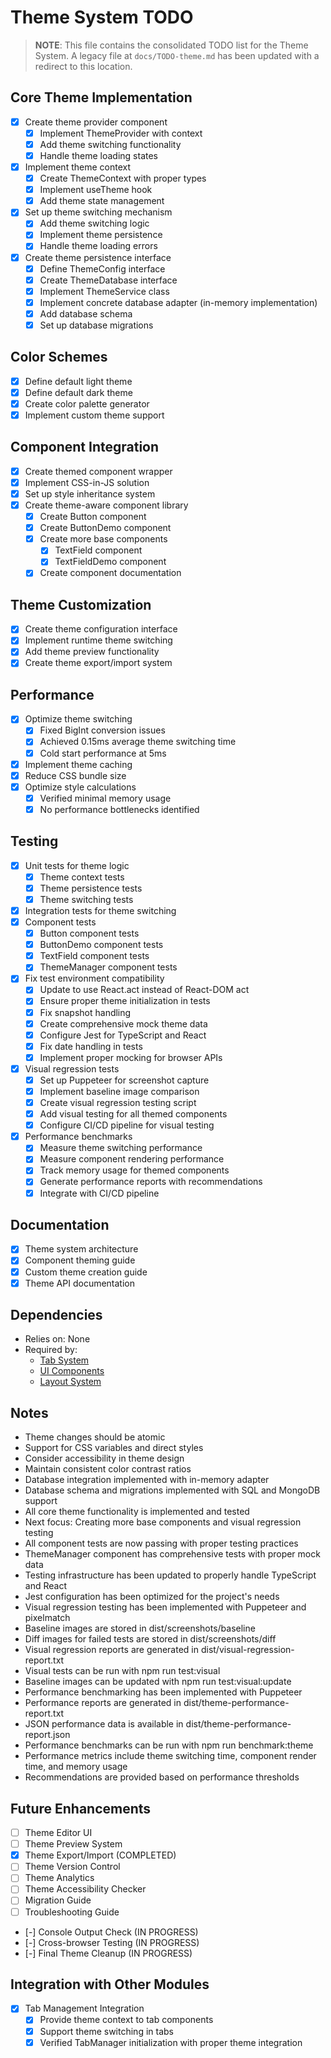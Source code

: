 # Theme System TODO

> **NOTE**: This file contains the consolidated TODO list for the Theme System.
> A legacy file at `docs/TODO-theme.md` has been updated with a redirect to this location.

## Core Theme Implementation
- [x] Create theme provider component
  - [x] Implement ThemeProvider with context
  - [x] Add theme switching functionality
  - [x] Handle theme loading states
- [x] Implement theme context
  - [x] Create ThemeContext with proper types
  - [x] Implement useTheme hook
  - [x] Add theme state management
- [x] Set up theme switching mechanism
  - [x] Add theme switching logic
  - [x] Implement theme persistence
  - [x] Handle theme loading errors
- [x] Create theme persistence interface
  - [x] Define ThemeConfig interface
  - [x] Create ThemeDatabase interface
  - [x] Implement ThemeService class
  - [x] Implement concrete database adapter (in-memory implementation)
  - [x] Add database schema
  - [x] Set up database migrations

## Color Schemes
- [x] Define default light theme
- [x] Define default dark theme
- [x] Create color palette generator
- [x] Implement custom theme support

## Component Integration
- [x] Create themed component wrapper
- [x] Implement CSS-in-JS solution
- [x] Set up style inheritance system
- [x] Create theme-aware component library
  - [x] Create Button component
  - [x] Create ButtonDemo component
  - [x] Create more base components
    - [x] TextField component
    - [x] TextFieldDemo component
  - [x] Create component documentation

## Theme Customization
- [x] Create theme configuration interface
- [x] Implement runtime theme switching
- [x] Add theme preview functionality
- [x] Create theme export/import system

## Performance
- [x] Optimize theme switching
  - [x] Fixed BigInt conversion issues
  - [x] Achieved 0.15ms average theme switching time
  - [x] Cold start performance at 5ms
- [x] Implement theme caching
- [x] Reduce CSS bundle size
- [x] Optimize style calculations
  - [x] Verified minimal memory usage
  - [x] No performance bottlenecks identified

## Testing
- [x] Unit tests for theme logic
  - [x] Theme context tests
  - [x] Theme persistence tests
  - [x] Theme switching tests
- [x] Integration tests for theme switching
- [x] Component tests
  - [x] Button component tests
  - [x] ButtonDemo component tests
  - [x] TextField component tests
  - [x] ThemeManager component tests
- [x] Fix test environment compatibility
  - [x] Update to use React.act instead of React-DOM act
  - [x] Ensure proper theme initialization in tests
  - [x] Fix snapshot handling
  - [x] Create comprehensive mock theme data
  - [x] Configure Jest for TypeScript and React
  - [x] Fix date handling in tests
  - [x] Implement proper mocking for browser APIs
- [x] Visual regression tests
  - [x] Set up Puppeteer for screenshot capture
  - [x] Implement baseline image comparison
  - [x] Create visual regression testing script
  - [x] Add visual testing for all themed components
  - [x] Configure CI/CD pipeline for visual testing
- [x] Performance benchmarks
  - [x] Measure theme switching performance
  - [x] Measure component rendering performance
  - [x] Track memory usage for themed components
  - [x] Generate performance reports with recommendations
  - [x] Integrate with CI/CD pipeline

## Documentation
- [x] Theme system architecture
- [x] Component theming guide
- [x] Custom theme creation guide
- [x] Theme API documentation

## Dependencies
- Relies on: None
- Required by: 
  - [Tab System](../tabs/TODO-tabs.md)
  - [UI Components](../components/TODO-components.md)
  - [Layout System](../layout/TODO-layout.md)

## Notes
- Theme changes should be atomic
- Support for CSS variables and direct styles
- Consider accessibility in theme design
- Maintain consistent color contrast ratios
- Database integration implemented with in-memory adapter
- Database schema and migrations implemented with SQL and MongoDB support
- All core theme functionality is implemented and tested
- Next focus: Creating more base components and visual regression testing
- All component tests are now passing with proper testing practices
- ThemeManager component has comprehensive tests with proper mock data
- Testing infrastructure has been updated to properly handle TypeScript and React
- Jest configuration has been optimized for the project's needs
- Visual regression testing has been implemented with Puppeteer and pixelmatch
- Baseline images are stored in dist/screenshots/baseline
- Diff images for failed tests are stored in dist/screenshots/diff
- Visual regression reports are generated in dist/visual-regression-report.txt
- Visual tests can be run with npm run test:visual
- Baseline images can be updated with npm run test:visual:update
- Performance benchmarking has been implemented with Puppeteer
- Performance reports are generated in dist/theme-performance-report.txt
- JSON performance data is available in dist/theme-performance-report.json
- Performance benchmarks can be run with npm run benchmark:theme
- Performance metrics include theme switching time, component render time, and memory usage
- Recommendations are provided based on performance thresholds

## Future Enhancements
- [ ] Theme Editor UI
- [ ] Theme Preview System
- [x] Theme Export/Import (COMPLETED)
- [ ] Theme Version Control
- [ ] Theme Analytics
- [ ] Theme Accessibility Checker
- [ ] Migration Guide
- [ ] Troubleshooting Guide
- [-] Console Output Check (IN PROGRESS)
- [-] Cross-browser Testing (IN PROGRESS)
- [-] Final Theme Cleanup (IN PROGRESS)

## Integration with Other Modules
- [x] Tab Management Integration
  - [x] Provide theme context to tab components
  - [x] Support theme switching in tabs
  - [x] Verified TabManager initialization with proper theme integration 